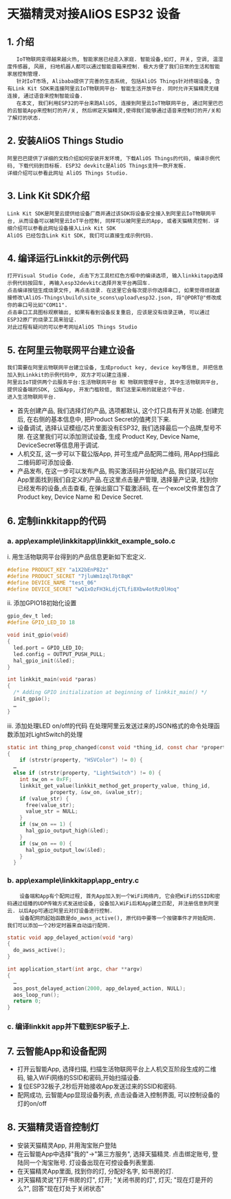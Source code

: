 # 天猫精灵对接AliOS ESP32 设备

## 1. 介绍
	   IoT物联网变得越来越火热, 智能家居已经走入家庭. 智能设备,如灯, 开关, 空调, 温湿度传感器, 风扇, 扫地机器人都可以通过智能音箱来控制. 极大方便了我们日常的生活和智能家居控制管理. 
	   针对IoT市场, Alibaba提供了完善的生态系统, 包括AliOS Things针对终端设备, 含有Link Kit SDK来连接阿里云IoT物联网平台- 智能生活开放平台. 同时允许天猫精灵无缝连接, 通过语音来控制智能设备.
	   在本文, 我们利用ESP32的平台来跑AliOS, 连接到阿里云IoT物联网平台, 通过阿里巴巴的云智能App来控制灯的开/关, 然后绑定天猫精灵,使得我们能够通过语音来控制灯的开/关和了解灯的状态. 
     
## 2. 安装AliOS Things Studio
	阿里巴巴提供了详细的文档介绍如何安装开发环境, 下载AliOS Things的代码, 编译示例代码, 下载代码到目标板. ESP32 devkitc是AliOS Things支持一款开发板. 
	详细介绍可以参看此网址 AliOS Things Studio. 
  
## 3. Link Kit SDK介绍
	Link Kit SDK是阿里云提供给设备厂商并通过该SDK将设备安全接入到阿里云IoT物联网平台, 从而设备可以被阿里云IoT平台控制, 同样可以被阿里云的App, 或者天猫精灵控制. 详细介绍可以参看此网址设备接入Link Kit SDK
	AliOS 已经包含Link Kit SDK, 我们可以直接生成示例代码. 
  
## 4. 编译运行Linkkit的示例代码
	打开Visual Studio Code, 点击下方工具栏红色方框中的编译选项, 输入linkkitapp选择示例代码按回车, 再输入esp32devkitc选择开发平台再回车. 
	点击编译按钮生成烧录文件, 再点击烧录. 在这里它会每次提示你选择串口, 如果觉得烦就直接修改\AliOS-Things\build\site_scons\upload\esp32.json, 将"@PORT@"修改成你的串口号比如"COM11". 
	点击串口工具图标观察输出, 如果有看到设备反复重启, 应该是没有烧录正确, 可以通过ESP32原厂的烧录工具来验证. 
	对此过程有疑问的可以参考网址AliOS Things Studio

## 5. 在阿里云物联网平台建立设备
	我们需要在阿里云物联网平台建立设备, 生成product key, device key等信息, 并把信息加入到Linkkit的示例代码中, 双方才可以建立连接. 
	阿里云IoT提供两个云服务平台:生活物联网平台 和 物联网管理平台, 其中生活物联网平台, 提供设备端的SDK, 公版App, 开发门槛较低, 我们这里采用的就是这个平台. 
	进入生活物联网平台. 
*  首先创建产品, 我们选择灯的产品, 选项都默认, 这个灯只具有开关功能. 创建完后, 在右侧的基本信息中, 把Product Secret的值拷贝下来.
*  设备调试, 选择认证模组/芯片里面没有ESP32, 我们选择最后一个品牌,型号不限. 在这里我们可以添加测试设备, 生成 Product Key, Device Name, DeviceSecret等信息用于调试. 
* 人机交互, 这一步可以下载公版App, 并可生成产品配网二维码, 用App扫描此二维码即可添加设备. 
* 产品发布, 在这一步可以发布产品, 购买激活码并分配给产品, 我们就可以在App里面找到我们自定义的产品.在这里点击量产管理, 选择量产记录, 找到你已经发布的设备,点击查看, 在弹出窗口下载激活码, 在一个excel文件里包含了Product key, Device Name 和 Device Secret. 

## 6. 定制linkkitapp的代码
### a. app\example\linkkitapp\linkkit_example_solo.c

i. 用生活物联网平台得到的产品信息更新如下宏定义. 
```c
#define PRODUCT_KEY "a1X2bEnP82z"
#define PRODUCT_SECRET "7jluWm1zql7bt8qK"
#define DEVICE_NAME "test_06"
#define DEVICE_SECRET "wQ1xOzFH3kLdjCTLfi8Xbw4otRz0lHoq"
```

ii. 添加GPIO18初始化设置
```c
gpio_dev_t led;
#define GPIO_LED_IO 18

void init_gpio(void)
{
  led.port = GPIO_LED_IO;
  led.config = OUTPUT_PUSH_PULL;
  hal_gpio_init(&led);
}

int linkkit_main(void *paras)
{
  /* Adding GPIO initialization at beginning of linkkit_main() */
  init_gpio(); 
  …
}
```

iii. 添加处理LED on/off的代码
	 在处理阿里云发送过来的JSON格式的命令处理函数添加对LightSwitch的处理
```c
static int thing_prop_changed(const void *thing_id, const char *property,void *ctx)
{
    if (strstr(property, "HSVColor") != 0) {
  …
  else if (strstr(property, "LightSwitch") != 0) {
    int sw_on = 0xFF;
    linkkit_get_value(linkkit_method_get_property_value, thing_id,
              property, &sw_on, &value_str);
    if (value_str) {
      free(value_str);
      value_str = NULL;
    }
    if (sw_on == 1) {
      hal_gpio_output_high(&led);
    }
    if (sw_on == 0) {
      hal_gpio_output_low(&led);
    }
  }
```

### b. app\example\linkkitapp\app_entry.c
		设备端和App有个配网过程, 首先App加入到一个WiFi网络内, 它会把WiFi的SSID和密码通过组播的UDP传输方式发送给设备, 设备加入WiFi后和App建立匹配, 并注册信息到阿里云. 以后App可通过阿里云对灯设备进行控制.
		设备配网的起始函数是do_awss_active(), 原代码中要等一个按键事件才开始配网. 我们可以添加一个2秒定时器来自动运行配网. 
```c
static void app_delayed_action(void *arg)
{
  do_awss_active();
}

int application_start(int argc, char **argv)
{
  …
  aos_post_delayed_action(2000, app_delayed_action, NULL); 
  aos_loop_run();
  return 0;
}
```

### c. 编译linkkit app并下载到ESP板子上.

## 7. 云智能App和设备配网
* 打开云智能App, 选择扫描, 扫描生活物联网平台上人机交互阶段生成的二维码, 输入WiFi网络的SSID和密码,开始扫描设备. 
* 复位ESP32板子,2秒后开始接收App发送过来的SSID和密码. 
* 配网成功, 云智能App显现设备列表, 点击设备进入控制界面, 可以控制设备的灯的on/off

## 8. 天猫精灵语音控制灯
* 安装天猫精灵App, 并用淘宝账户登陆
* 在云智能App中选择"我的"->"第三方服务", 选择天猫精灵. 点击绑定账号, 登陆同一个淘宝账号. 灯设备出现在可控设备列表里面. 
* 在天猫精灵App里面, 找到你的灯, 分配好名字, 如书房的灯. 
* 对天猫精灵说"打开书房的灯", 灯开; "关闭书房的灯", 灯灭; "现在灯是开的么?", 回答"现在灯处于关闭状态"

